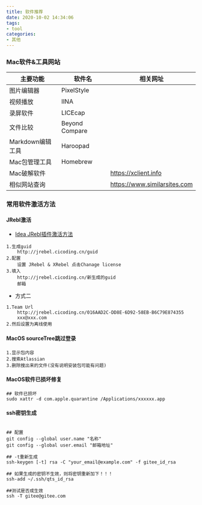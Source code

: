 ```yaml
---
title: 软件推荐
date: 2020-10-02 14:34:06
tags: 
- tool
categories:
- 其他
---
```



### Mac软件&工具网站
|主要功能|软件名|相关网址|
|-|-|-|
|图片编辑器|PixelStyle||
|视频播放|IINA||
|录屏软件|LICEcap||
|文件比较|Beyond Compare||
|Markdown编辑工具|Haroopad||
|Mac包管理工具|Homebrew||
|Mac破解软件||https://xclient.info|
|相似网站查询||https://www.similarsites.com|


### 常用软件激活方法

#### JRebl激活
- [Idea JRebl插件激活方法](http://www.yq1012.com/things/5019.html)

```textmate
1.生成guid
    http://jrebel.cicoding.cn/guid
2.配置
    设置 JRebel & XRebel 点击Chanage license
3.填入
    http://jrebel.cicoding.cn/新生成的guid
    邮箱
```

- 方式二
```textmate
1.Team Url
	http://jrebel.cicoding.cn/016AAD2C-DD8E-6D92-58EB-B6C79E874355
	xxx@xxx.com
2.然后设置为离线使用
```

#### MacOS sourceTree跳过登录
```textmate
1.显示包内容
2.搜索Atlassian
3.删除搜出来的文件(没有说明安装包可能有问题)
```

#### MacOS软件已损坏修复
```textmate
## 软件已损坏
sudo xattr -d com.apple.quarantine /Applications/xxxxxx.app
```

#### ssh密钥生成
```shell

## 配置
git config --global user.name "名称"
git config --global user.email "邮箱地址"

## -t重新生成
ssh-keygen [-t] rsa -C "your_email@example.com" -f gitee_id_rsa

## 如果生成的密钥不生效，则将密钥重新加下！！！
ssh-add ~/.ssh/qts_id_rsa

##测试是否成生效
ssh -T gitee@gitee.com
```
